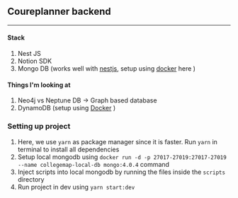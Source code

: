 ## Coureplanner backend
<hr/>

#### Stack

1. Nest JS
2. Notion SDK
3. Mongo DB (works well with [nestjs](https://docs.nestjs.com/techniques/mongodb), setup using [docker](https://hub.docker.com/_/mongo) here )


#### Things I'm looking at
1. Neo4j vs Neptune DB -> Graph based database
3. DynamoDB (setup using [Docker](https://docs.aws.amazon.com/amazondynamodb/latest/developerguide/DynamoDBLocal.DownloadingAndRunning.html#docker) )


### Setting up project 


1. Here, we use `yarn` as package manager since it is faster. Run `yarn` in terminal to install all dependencies
2. Setup local mongodb using `docker run -d -p 27017-27019:27017-27019 --name collegemap-local-db mongo:4.0.4` command
3. Inject scripts into local mongodb by running the files inside the `scripts` directory
4. Run project in dev using `yarn start:dev` 
